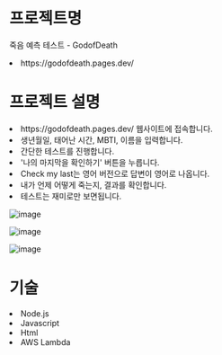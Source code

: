 # 프로젝트명
죽음 예측 테스트 - GodofDeath
<li>https://godofdeath.pages.dev/

# 프로젝트 설명

<li>https://godofdeath.pages.dev/ 웹사이트에 접속합니다.</li>

<li>생년월일, 태어난 시간, MBTI, 이름을 입력합니다.</li>

<li>간단한 테스트를 진행합니다.</li>

<li>'나의 마지막을 확인하기' 버튼을 누릅니다.</li>

<li>Check my last는 영어 버전으로 답변이 영어로 나옵니다.</li>

<li>내가 언제 어떻게 죽는지, 결과를 확인합니다.</li>

<li>테스트는 재미로만 보면됩니다.</li>


![image](https://github.com/ljs14741/God-of-Death/assets/39641715/d68cf756-ab1a-43a5-857b-610c14479568)

![image](https://github.com/ljs14741/God-of-Death/assets/39641715/fa25c345-6826-4395-bfbb-7bd04ef18b9e)

![image](https://github.com/ljs14741/God-of-Death/assets/39641715/28277c68-16c7-4658-8608-e3863f8b6ba2)

# 기술
<li>Node.js</li>
<li>Javascript</li>
<li>Html</li>
<li>AWS Lambda</li>
